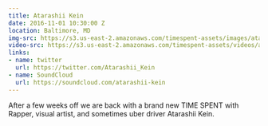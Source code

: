 ```yaml
---
title: Atarashii Kein
date: 2016-11-01 10:30:00 Z
location: Baltimore, MD
img-src: https://s3.us-east-2.amazonaws.com/timespent-assets/images/atarashi-kein.png
video-src: https://s3.us-east-2.amazonaws.com/timespent-assets/videos/atarashi-kein.mp4
links:
- name: twitter
  url: https://twitter.com/Atarashii_Kein
- name: SoundCloud
  url: https://soundcloud.com/atarashii-kein
---
```


After a few weeks off we are back with a brand new TIME SPENT with Rapper, visual artist, and sometimes uber driver Atarashii Kein.